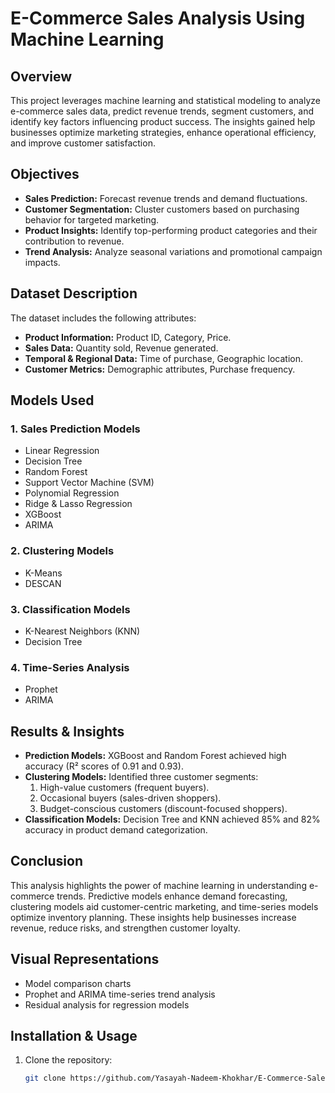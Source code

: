 # **E-Commerce Sales Analysis Using Machine Learning**

## **Overview**
This project leverages machine learning and statistical modeling to analyze e-commerce sales data, predict revenue trends, segment customers, and identify key factors influencing product success. The insights gained help businesses optimize marketing strategies, enhance operational efficiency, and improve customer satisfaction.

## **Objectives**
- **Sales Prediction:** Forecast revenue trends and demand fluctuations.
- **Customer Segmentation:** Cluster customers based on purchasing behavior for targeted marketing.
- **Product Insights:** Identify top-performing product categories and their contribution to revenue.
- **Trend Analysis:** Analyze seasonal variations and promotional campaign impacts.

## **Dataset Description**
The dataset includes the following attributes:
- **Product Information:** Product ID, Category, Price.
- **Sales Data:** Quantity sold, Revenue generated.
- **Temporal & Regional Data:** Time of purchase, Geographic location.
- **Customer Metrics:** Demographic attributes, Purchase frequency.

## **Models Used**
### **1. Sales Prediction Models**
- Linear Regression
- Decision Tree
- Random Forest
- Support Vector Machine (SVM)
- Polynomial Regression
- Ridge & Lasso Regression
- XGBoost
- ARIMA

### **2. Clustering Models**
- K-Means
- DESCAN

### **3. Classification Models**
- K-Nearest Neighbors (KNN)
- Decision Tree

### **4. Time-Series Analysis**
- Prophet
- ARIMA

## **Results & Insights**
- **Prediction Models:** XGBoost and Random Forest achieved high accuracy (R² scores of 0.91 and 0.93).
- **Clustering Models:** Identified three customer segments:
  1. High-value customers (frequent buyers).
  2. Occasional buyers (sales-driven shoppers).
  3. Budget-conscious customers (discount-focused shoppers).
- **Classification Models:** Decision Tree and KNN achieved 85% and 82% accuracy in product demand categorization.

## **Conclusion**
This analysis highlights the power of machine learning in understanding e-commerce trends. Predictive models enhance demand forecasting, clustering models aid customer-centric marketing, and time-series models optimize inventory planning. These insights help businesses increase revenue, reduce risks, and strengthen customer loyalty.

## **Visual Representations**
- Model comparison charts
- Prophet and ARIMA time-series trend analysis
- Residual analysis for regression models

## **Installation & Usage**
1. Clone the repository:
   ```bash
   git clone https://github.com/Yasayah-Nadeem-Khokhar/E-Commerce-Sales-Analysis-ML.git
